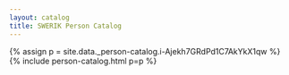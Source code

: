 ```yaml
---
layout: catalog
title: SWERIK Person Catalog
---
```

{% assign p = site.data._person-catalog.i-Ajekh7GRdPd1C7AkYkX1qw %}
{% include person-catalog.html p=p %}

